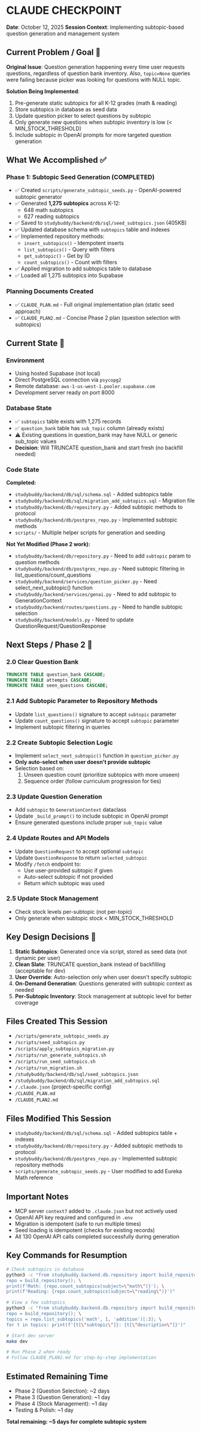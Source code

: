 # CLAUDE CHECKPOINT

**Date**: October 12, 2025
**Session Context**: Implementing subtopic-based question generation and management system

## Current Problem / Goal 🎯

**Original Issue**: Question generation happening every time user requests questions, regardless of question bank inventory. Also, `topic=None` queries were failing because picker was looking for questions with NULL topic.

**Solution Being Implemented**:
1. Pre-generate static subtopics for all K-12 grades (math & reading)
2. Store subtopics in database as seed data
3. Update question picker to select questions by subtopic
4. Only generate new questions when subtopic inventory is low (< MIN_STOCK_THRESHOLD)
5. Include subtopic in OpenAI prompts for more targeted question generation

## What We Accomplished ✅

### Phase 1: Subtopic Seed Generation (COMPLETED)
- ✅ Created `scripts/generate_subtopic_seeds.py` - OpenAI-powered subtopic generator
- ✅ Generated **1,275 subtopics** across K-12:
  - 648 math subtopics
  - 627 reading subtopics
- ✅ Saved to `studybuddy/backend/db/sql/seed_subtopics.json` (405KB)
- ✅ Updated database schema with `subtopics` table and indexes
- ✅ Implemented repository methods:
  - `insert_subtopics()` - Idempotent inserts
  - `list_subtopics()` - Query with filters
  - `get_subtopic()` - Get by ID
  - `count_subtopics()` - Count with filters
- ✅ Applied migration to add subtopics table to database
- ✅ Loaded all 1,275 subtopics into Supabase

### Planning Documents Created
- ✅ `CLAUDE_PLAN.md` - Full original implementation plan (static seed approach)
- ✅ `CLAUDE_PLAN2.md` - Concise Phase 2 plan (question selection with subtopics)

## Current State 📍

### Environment
- Using hosted Supabase (not local)
- Direct PostgreSQL connection via `psycopg2`
- Remote database: `aws-1-us-west-1.pooler.supabase.com`
- Development server ready on port 8000

### Database State
- ✅ `subtopics` table exists with 1,275 records
- ✅ `question_bank` table has `sub_topic` column (already exists)
- ⚠️ Existing questions in question_bank may have NULL or generic sub_topic values
- **Decision**: Will TRUNCATE question_bank and start fresh (no backfill needed)

### Code State
**Completed:**
- `studybuddy/backend/db/sql/schema.sql` - Added subtopics table
- `studybuddy/backend/db/sql/migration_add_subtopics.sql` - Migration file
- `studybuddy/backend/db/repository.py` - Added subtopic methods to protocol
- `studybuddy/backend/db/postgres_repo.py` - Implemented subtopic methods
- `scripts/` - Multiple helper scripts for generation and seeding

**Not Yet Modified (Phase 2 work):**
- `studybuddy/backend/db/repository.py` - Need to add `subtopic` param to question methods
- `studybuddy/backend/db/postgres_repo.py` - Need subtopic filtering in list_questions/count_questions
- `studybuddy/backend/services/question_picker.py` - Need select_next_subtopic() function
- `studybuddy/backend/services/genai.py` - Need to add subtopic to GenerationContext
- `studybuddy/backend/routes/questions.py` - Need to handle subtopic selection
- `studybuddy/backend/models.py` - Need to update QuestionRequest/QuestionResponse

## Next Steps / Phase 2 🚀

### 2.0 Clear Question Bank
```sql
TRUNCATE TABLE question_bank CASCADE;
TRUNCATE TABLE attempts CASCADE;
TRUNCATE TABLE seen_questions CASCADE;
```

### 2.1 Add Subtopic Parameter to Repository Methods
- Update `list_questions()` signature to accept `subtopic` parameter
- Update `count_questions()` signature to accept `subtopic` parameter
- Implement subtopic filtering in queries

### 2.2 Create Subtopic Selection Logic
- Implement `select_next_subtopic()` function in `question_picker.py`
- **Only auto-select when user doesn't provide subtopic**
- Selection based on:
  1. Unseen question count (prioritize subtopics with more unseen)
  2. Sequence order (follow curriculum progression for ties)

### 2.3 Update Question Generation
- Add `subtopic` to `GenerationContext` dataclass
- Update `_build_prompt()` to include subtopic in OpenAI prompt
- Ensure generated questions include proper `sub_topic` value

### 2.4 Update Routes and API Models
- Update `QuestionRequest` to accept optional `subtopic`
- Update `QuestionResponse` to return `selected_subtopic`
- Modify `/fetch` endpoint to:
  - Use user-provided subtopic if given
  - Auto-select subtopic if not provided
  - Return which subtopic was used

### 2.5 Update Stock Management
- Check stock levels per-subtopic (not per-topic)
- Only generate when subtopic stock < MIN_STOCK_THRESHOLD

## Key Design Decisions 📝

1. **Static Subtopics**: Generated once via script, stored as seed data (not dynamic per user)
2. **Clean Slate**: TRUNCATE question_bank instead of backfilling (acceptable for dev)
3. **User Override**: Auto-selection only when user doesn't specify subtopic
4. **On-Demand Generation**: Questions generated with subtopic context as needed
5. **Per-Subtopic Inventory**: Stock management at subtopic level for better coverage

## Files Created This Session
- `/scripts/generate_subtopic_seeds.py`
- `/scripts/seed_subtopics.py`
- `/scripts/apply_subtopics_migration.py`
- `/scripts/run_generate_subtopics.sh`
- `/scripts/run_seed_subtopics.sh`
- `/scripts/run_migration.sh`
- `/studybuddy/backend/db/sql/seed_subtopics.json`
- `/studybuddy/backend/db/sql/migration_add_subtopics.sql`
- `/.claude.json` (project-specific config)
- `/CLAUDE_PLAN.md`
- `/CLAUDE_PLAN2.md`

## Files Modified This Session
- `studybuddy/backend/db/sql/schema.sql` - Added subtopics table + indexes
- `studybuddy/backend/db/repository.py` - Added subtopic methods to protocol
- `studybuddy/backend/db/postgres_repo.py` - Implemented subtopic repository methods
- `scripts/generate_subtopic_seeds.py` - User modified to add Eureka Math reference

## Important Notes
- MCP server `context7` added to `.claude.json` but not actively used
- OpenAI API key required and configured in `.env`
- Migration is idempotent (safe to run multiple times)
- Seed loading is idempotent (checks for existing records)
- All 130 OpenAI API calls completed successfully during generation

## Key Commands for Resumption
```bash
# Check subtopics in database
python3 -c "from studybuddy.backend.db.repository import build_repository; \
repo = build_repository(); \
print(f'Math: {repo.count_subtopics(subject=\"math\")}'); \
print(f'Reading: {repo.count_subtopics(subject=\"reading\")}')"

# View a few subtopics
python3 -c "from studybuddy.backend.db.repository import build_repository; \
repo = build_repository(); \
topics = repo.list_subtopics('math', 1, 'addition')[:3]; \
for t in topics: print(f'{t[\"subtopic\"]}: {t[\"description\"]}')"

# Start dev server
make dev

# Run Phase 2 when ready
# Follow CLAUDE_PLAN2.md for step-by-step implementation
```

## Estimated Remaining Time
- Phase 2 (Question Selection): ~2 days
- Phase 3 (Question Generation): ~1 day
- Phase 4 (Stock Management): ~1 day
- Testing & Polish: ~1 day

**Total remaining: ~5 days for complete subtopic system**
